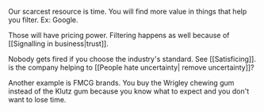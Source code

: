 
Our scarcest resource is time. You will find more value in things that help you filter. Ex: Google. 

Those will have pricing power. Filtering happens as well because of [[Signalling in business|trust]]. 

Nobody gets fired if you choose the industry's standard.  See [[Satisficing]]. is the company helping to [[People hate uncertainty| remove uncertainty]]?

Another example is FMCG brands. You buy the Wrigley chewing gum instead of the Klutz gum because you know what to expect and you don't want to lose time.